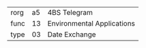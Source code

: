 
|    |   |   |
| -- | - | - |
| rorg | a5 | 4BS Telegram |
| func | 13 | Environmental Applications |
| type | 03 | Date Exchange |
